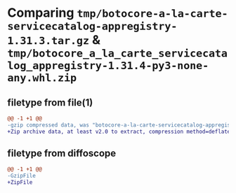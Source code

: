 # Comparing `tmp/botocore-a-la-carte-servicecatalog-appregistry-1.31.3.tar.gz` & `tmp/botocore_a_la_carte_servicecatalog_appregistry-1.31.4-py3-none-any.whl.zip`

## filetype from file(1)

```diff
@@ -1 +1 @@
-gzip compressed data, was "botocore-a-la-carte-servicecatalog-appregistry-1.31.3.tar", last modified: Fri Jul 14 01:46:46 2023, max compression
+Zip archive data, at least v2.0 to extract, compression method=deflate
```

## filetype from diffoscope

```diff
@@ -1 +1 @@
-GzipFile
+ZipFile
```

